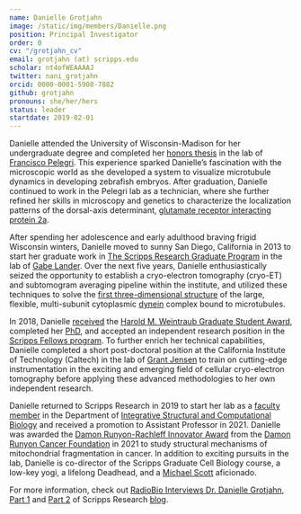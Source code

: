 ```yaml
---
name: Danielle Grotjahn
image: /static/img/members/Danielle.png
position: Principal Investigator
order: 0
cv: "/grotjahn_cv"
email: grotjahn (at) scripps.edu
scholar: nt4ofWEAAAAJ
twitter: nani_grotjahn
orcid: 0000-0001-5908-7882
github: grotjahn
pronouns: she/her/hers
status: leader
startdate: 2019-02-01
---
```

Danielle attended the University of Wisconsin-Madison for her undergraduate degree and completed her [honors thesis](https://cals.wisc.edu/academics/undergraduate-students/outside-the-classroom/honors-program/honors-in-research/)  in the lab of [Francisco Pelegri](https://pelegri.webhosting.cals.wisc.edu/). This experience sparked Danielle’s fascination with the microscopic world as she developed a system to visualize microtubule dynamics in developing zebrafish embryos. After graduation, Danielle continued to work in the Pelegri lab as a technician, where she further refined her skills in microscopy and genetics to characterize the localization patterns of the dorsal-axis determinant, [glutamate receptor interacting protein 2a](https://www.ncbi.nlm.nih.gov/pubmed/24967891).


After spending her adolescence and early adulthood braving frigid Wisconsin winters, Danielle moved to sunny San Diego, California in 2013 to start her graduate work in [The Scripps Research Graduate Program](https://education.scripps.edu/graduate/doctoral-program/) in the lab of [Gabe Lander](http://www.lander-lab.com/). Over the next five years, Danielle enthusiastically seized the opportunity to establish a cryo-electron tomography (cryo-ET) and subtomogram averaging pipeline within the institute, and utilized these techniques to solve the [first three-dimensional structure](https://www.ncbi.nlm.nih.gov/pubmed/29416113) of the large, flexible, multi-subunit cytoplasmic [dynein](https://www.ncbi.nlm.nih.gov/pubmed/31285262) complex bound to microtubules.



In 2018, Danielle [received](https://education.scripps.edu/graduate/about-the-graduate-school/statistics/?tab-3-contact=1) the [Harold M. Weintraub Graduate Student Award](https://www.fredhutch.org/en/news/releases/2018/03/fred-hutch-announces-2018-harold-m-weintraub-graduate-student-award-recipients.html), completed her [PhD](https://education.scripps.edu/alumni/graduating-class-profiles/class-of-2018/), and accepted an independent research position in the [Scripps Fellows program](https://www.scripps.edu/news-and-events/press-room/2018/20181107-scripps-fellows-program.html). To further enrich her technical capabilities, Danielle completed a short post-doctoral position at the California Institute of Technology (Caltech) in the lab of [Grant Jensen](https://jensenlab.caltech.edu/people/) to train on cutting-edge instrumentation in the exciting and emerging field of cellular cryo-electron tomography before applying these advanced methodologies to her own independent research.


Danielle returned to Scripps Research in 2019 to start her lab as a [faculty member](https://www.scripps.edu/faculty/grotjahn/) in the Department of [Integrative Structural and Computational Biology](https://www.scripps.edu/science-and-medicine/research-departments/integrative-structural-and-computational-biology/) and received a promotion to Assistant Professor in 2021. Danielle was awarded the [Damon Runyon-Rachleff Innovator Award](https://www.scripps.edu/news-and-events/blog/read/index.php?id=577) from the [Damon Runyon Cancer Foundation](https://www.damonrunyon.org/news/entries/6071) in 2021 to study structural mechanisms of mitochondrial fragmentation in cancer. In addition to exciting pursuits in the lab, Danielle is co-director of the Scripps Graduate Cell Biology course, a low-key yogi, a lifelong Deadhead, and a [Michael Scott](https://www.indiewire.com/2015/03/the-office-10-years-later-why-michael-scott-is-one-of-the-most-original-characters-of-all-time-248114/) aficionado. 


For more information, check out [RadioBio Interviews Dr. Danielle Grotjahn](https://soundcloud.com/user-386034408/radiobio-interviews-dr-danielle-grotjahn), [Part 1](https://www.scripps.edu/news-and-events/blog/read/index.php?id=555) and [Part 2](https://www.scripps.edu/news-and-events/blog/read/index.php?id=556) of Scripps Research [blog](https://www.scripps.edu/news-and-events/blog/).
